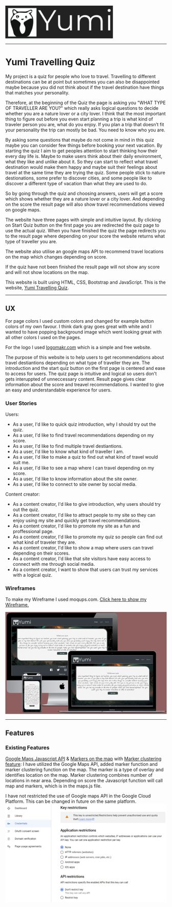 ![Yumi Travel Quiz Logo](assets/images/yumi_readme.PNG)

***

# Yumi Travelling Quiz

My project is a quiz for people who love to travel. Travelling to different destinations can be at point but sometimes you can also be disappointed maybe because you did not
think about if the travel destination have things that matches your personality. 

Therefore, at the beginning of the Quiz the page is asking you "WHAT TYPE OF TRAVELLER ARE YOU?" which really asks logical questions to decide whether you are a nature lover
or a city lover. I think that the most important thing to figure out before you even start planning a trip is what kind of traveler person you are, what do you enjoy. 
If you plan a trip that doesn’t fit your personality the trip can mostly be bad. You need to know who you are. 

By asking some questions that maybe do not come in mind in this quiz maybe you can consider few things before booking your next vacation. By starting the quiz I aim to get 
peoples attention to start thinking how their every day life is. Maybe to make users think about their daily environment, what they like and unlike about it. So they can start 
to reflect what travel destination would make them happy and maybe suit their feelings about travel at the same time they are trying the quiz. Some people stick to nature 
destionations, some prefer to discover cities, and some people like to discover a different type of vacation than what they are used to do.

So by going through the quiz and choosing answers, users will get a score which shows whether they are a nature lover or a city lover. And depending on the score the result
page will also show travel recommendations viewed on google maps. 

The website have three pages with simple and intuitive layout. By clicking on Start Quiz button on the first page you are redirected the quiz page to use the actual quiz.
When you have finished the quiz the page redirects you to the result page where depending on your score the website returns what type of traveller you are. 

The website also utilise an google maps API to recommend travel locations on the map which changes depending on score. 

If the quiz have not been finished the result page will not show any score and will not show locations on the map.

This website is built using HTML, CSS, Bootstrap and JavaScript. This is the website, [Yumi Travelling Quiz](https://ebuzeryalcin.github.io/Yumi-Travelling-Quiz-MS2/).

 ***

 ## UX

For page colors I used custom colors and changed for example button colors of my own favour. I think dark gray goes great with white and I
wanted to have popping background image which went looking great with all other colors I used on the pages.  
 
For the logo I used [logomakr.com](https://logomakr.com/) which is a simple and free website. 

The purpose of this website is to help users to get recommendations about travel destiantions depending on what type of traveller they are. 
The introduction and the start quiz button on the first page is centered and ease to access for users. The quiz page is intuitive and logical
so users don't gets interuppted of unneccessary content. Result page gives clear information about the score and treavel recommendations.
I wanted to give an easy and understandable experience for users. 

### User Stories

Users:
- As a user, I'd like to quick quiz introduction, why I should try out the quiz. 
- As a user, I'd like to find travel recommendations depending on my score.
- As a user, I'd like to find multiple travel destiantions.
- As a user, I'd like to know what kind of traveller I am.
- As a user, I'd like to make a quiz to find out what kind of travel would suit me.
- As a user, I'd like to see a map where I can travel depending on my score.
- As a user, I'd like to know information about the site owner.
- As a user, I'd like to connect to site owner by social media. 

Content creator:
- As a content creator, I'd like to give introduction, why users should try out the quiz.
- As a content creator, I'd like to attract people to my site so they can enjoy using my site and quickly get travel recommendations. 
- As a content creator, I'd like to promote my site as a fun and proffessional page.
- As a content creator, I'd like to promote my quiz so people can find out what kind of traveler they are. 
- As a content creator, I'd like to show a map where users can travel depending on their scores.
- As a content creator, I'd like that site visitors have easy access to connect with me through social media.
- As a content creator, I want to show that users can trust my services with a logical quiz.

### Wireframes

To make my Wireframe I used moqups.com. [Click here to show my Wireframe.](https://app.moqups.com/fxJmWRzVm7/view/page/ad64222d5)

![Responsive image with different monitors](assets/images/responsive.PNG)

***

## Features
 
### Existing Features

[Google Maps Javascript API](https://developers.google.com/maps/documentation/javascript/overview?_ga=2.246367876.1606386993.1604865013-774398906.1604748970) & 
[Markers on the map](https://developers.google.com/maps/documentation/javascript/markers) with [Marker clustering feature](https://developers.google.com/maps/documentation/javascript/marker-clustering): 
I have utilized the Google Maps API, added marker function and marker clustering function on the map. The marker is a type of overlay and 
identifies location on the map. Marker clustering combines number of locations in near area. Depending on score the Javascript function will
call map and markers, which is in the maps.js file. 

I have not restricted the use of Google maps API in the Google Cloud Platform. This can be changed in future on the same platform. 
![Screenshot of the restrictions page in Google Maps API](assets/images/restrictions_api.PNG)

